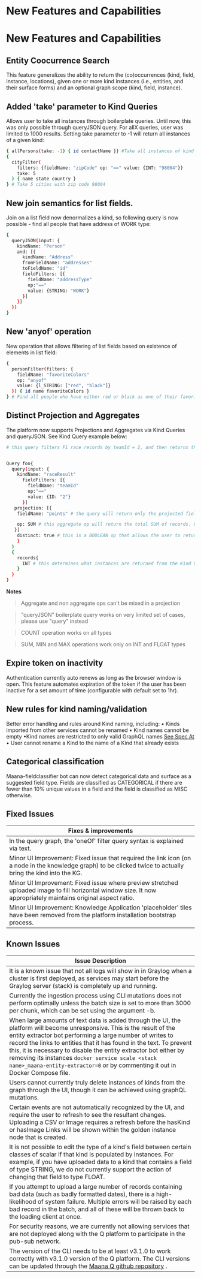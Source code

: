 # New Features and Capabilities

# New Features and Capabilities

## Entity Coocurrence Search  

This feature generalizes the ability to return the (co)occurrences (kind, field, instance, locations), given one or more kind instances (i.e., entities, and their surface forms) and an optional graph scope (kind, field, instance).

## Added 'take' parameter to Kind Queries  

Allows user to take all instances through boilerplate queries. Until now, this was only possible through queryJSON query. For allX queries, user was limited to 1000 results. Setting take parameter to -1 will return all instances of a given kind:

```bash
{ allPersons(take: -1) { id contactName }} #Take all instances of kind Person
{
  cityFilter(
    filters: {fieldName: "zipCode" op: "==" value: {INT: "98004"}}
    take: 5
  ) { name state country }
} # Take 5 cities with zip code 98004
```

## New join semantics for list fields.  

Join on a list field now denormalizes a kind, so following query is now possible - find all people that have address of WORK type:

```bash
{
  queryJSON(input: {
    kindName: "Person"
    and: [{
      kindName: "Address"
      fromFieldName: "addresses"
      toFieldName: "id"
      fieldFilters: [{
        fieldName: "addressType"
        op:"=="
        value: {STRING: "WORK"}
      }]
    }]
  })
}
```


## New 'anyof' operation  

New operation that allows filtering of list fields based on existence of elements in list field:

```bash
{
  personFilter(filters: {
    fieldName: "favoriteColors"
    op: "anyof"
    value: {l_STRING: ["red", "black"]}
  }) { id name favoriteColors }
} # Find all people who have either red or black as one of their favorite colors
```


## Distinct Projection and Aggregates

The platform now supports Projections and Aggregates via Kind Queries and queryJSON. See Kind Query example below:

```bash
# this query filters F1 race records by teamId = 2, and then returns the sum of all points earned through all races


Query foo{
  query(input: {
    kindName: "raceResult"
      fieldFilters: [{
        fieldName: "teamId"
        op:"=="
        value: {ID: "2"}     
      }]
   projection: [{
    fieldName: "points" # the query will return only the projected field from the Kind. "points" in this example. NOTE: in this example, this field is not needed as the output of the query will just be the SUM. See below.

    op: SUM # this aggregate op will return the total SUM of records. Other options are COUNT, MIN and MAX
   }]
    distinct: true # this is a BOOLEAN op that allows the user to return only the distinct records
    }
  )
  {
    records{
      INT # this determines what instances are returned from the Kind Query. In this example, INT will return the output of the SUM aggregate op
    }
  }
}
```
**Notes**
>Aggregate and non aggregate ops can't be mixed in a projection

> "queryJSON" boilerplate query works on very limited set of cases, please use "query" instead

> COUNT operation works on all types

> SUM, MIN and MAX operations work only on INT and FLOAT types


## Expire token on inactivity

Authentication currently auto renews as long as the browser window is open. This feature automates expiration of the token if the user has been inactive for a set amount of time (configurable with default set to 1hr).

## New rules for kind naming/validation  

Better error handling and rules around Kind naming, including: • Kinds imported from other services cannot be renamed • Kind names cannot be empty •Kind names are restricted to only valid GraphQL names [See Spec At](http://facebook.github.io/graphql/October2016/#sec-Names) • User cannot rename a Kind to the name of a Kind that already exists

## Categorical classification

Maana-fieldclassifier bot can now detect categorical data and surface as a suggested field type. Fields are classified as CATEGORICAL if there are fewer than 10% unique values in a field and the field is classified as MISC otherwise.




Fixed Issues
------------


| Fixes & improvements |
| -----------|
| In the query graph, the 'oneOf' filter query syntax is explained via text.  |
| Minor UI Improvement: Fixed issue that required the link icon (on a node in the knowledge graph) to be clicked twice to actually bring the kind into the KG.|
| Minor UI Improvement: Fixed issue where preview stretched uploaded image to fill horizontal window size. It now appropriately maintains original aspect ratio.
| Minor UI Improvement: Knowledge Application 'placeholder' tiles have been removed from the platform installation bootstrap process.|

Known Issues
------------

| Issue Description |
| -----------|
| It is a known issue that not all logs will show in in Graylog when a cluster is first deployed, as services may start before the Graylog server (stack) is completely up and running.|
| Currently the ingestion process using CLI mutations does not perform optimally unless the batch size is set to more than 3000 per chunk, which can be set using the argument -b.|
| When large amounts of text data is added through the UI, the platform will become unresponsive. This is the result of the entity extractor bot performing a large number of writes to record the links to entities that it has found in the text. To prevent this, it is necessary to disable the entity extractor bot either by removing its instances `docker service scale <stack name>_maana-entity-extractor=0` or by commenting it out in Docker Compose file. |
| Users cannot currently truly delete instances of kinds from the graph through the UI, though it can be achieved using graphQL mutations. |
| Certain events are not automatically recognized by the UI, and require the user to refresh to see the resultant changes. Uploading a CSV or Image requires a refresh before the hasKind or hasImage Links will be shown within the golden instance node that is created. |
| It is not possible to edit the type of a kind's field between certain classes of scalar if that kind is populated by instances. For example, if you have uploaded data to a kind that contains a field of type STRING, we do not currently support the action of changing that field to type FLOAT.|
| If you attempt to upload a large number of records containing bad data (such as badly formatted dates), there is a high-likelihood of system failure. Multiple errors will be raised by each bad record in the batch, and all of these will be thrown back to the loading client at once. |
| For security reasons, we are currently not allowing services that are not deployed along with the Q platform to participate in the pub-sub network. |
| The version of the CLI needs to be at least v3.1.0 to work correctly with v3.1.0 version of the Q platform. The CLI versions can be updated through the [Maana Q github repository](https://github.com/maana-io/Q-cli/blob/master/README.md#to-build-and-install) . |
